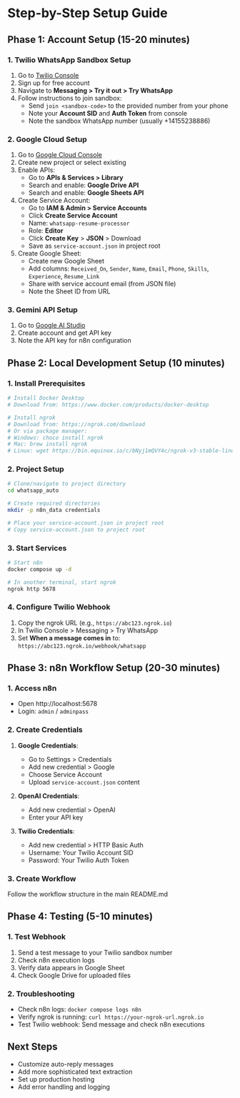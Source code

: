 # Step-by-Step Setup Guide

## Phase 1: Account Setup (15-20 minutes)

### 1. Twilio WhatsApp Sandbox Setup
1. Go to [Twilio Console](https://console.twilio.com)
2. Sign up for free account
3. Navigate to **Messaging > Try it out > Try WhatsApp**
4. Follow instructions to join sandbox:
   - Send `join <sandbox-code>` to the provided number from your phone
   - Note your **Account SID** and **Auth Token** from console
   - Note the sandbox WhatsApp number (usually +14155238886)

### 2. Google Cloud Setup
1. Go to [Google Cloud Console](https://console.cloud.google.com)
2. Create new project or select existing
3. Enable APIs:
   - Go to **APIs & Services > Library**
   - Search and enable: **Google Drive API**
   - Search and enable: **Google Sheets API**
4. Create Service Account:
   - Go to **IAM & Admin > Service Accounts**
   - Click **Create Service Account**
   - Name: `whatsapp-resume-processor`
   - Role: **Editor**
   - Click **Create Key** > **JSON** > Download
   - Save as `service-account.json` in project root
5. Create Google Sheet:
   - Create new Google Sheet
   - Add columns: `Received_On`, `Sender`, `Name`, `Email`, `Phone`, `Skills`, `Experience`, `Resume_Link`
   - Share with service account email (from JSON file)
   - Note the Sheet ID from URL

### 3. Gemini API Setup
1. Go to [Google AI Studio](https://makersuite.google.com/app/apikey)
2. Create account and get API key
3. Note the API key for n8n configuration

## Phase 2: Local Development Setup (10 minutes)

### 1. Install Prerequisites
```bash
# Install Docker Desktop
# Download from: https://www.docker.com/products/docker-desktop

# Install ngrok
# Download from: https://ngrok.com/download
# Or via package manager:
# Windows: choco install ngrok
# Mac: brew install ngrok
# Linux: wget https://bin.equinox.io/c/bNyj1mQVY4c/ngrok-v3-stable-linux-amd64.zip
```

### 2. Project Setup
```bash
# Clone/navigate to project directory
cd whatsapp_auto

# Create required directories
mkdir -p n8n_data credentials

# Place your service-account.json in project root
# Copy service-account.json to project root
```

### 3. Start Services
```bash
# Start n8n
docker compose up -d

# In another terminal, start ngrok
ngrok http 5678
```

### 4. Configure Twilio Webhook
1. Copy the ngrok URL (e.g., `https://abc123.ngrok.io`)
2. In Twilio Console > Messaging > Try WhatsApp
3. Set **When a message comes in** to: `https://abc123.ngrok.io/webhook/whatsapp`

## Phase 3: n8n Workflow Setup (20-30 minutes)

### 1. Access n8n
- Open http://localhost:5678
- Login: `admin` / `adminpass`

### 2. Create Credentials
1. **Google Credentials**:
   - Go to Settings > Credentials
   - Add new credential > Google
   - Choose Service Account
   - Upload `service-account.json` content

2. **OpenAI Credentials**:
   - Add new credential > OpenAI
   - Enter your API key

3. **Twilio Credentials**:
   - Add new credential > HTTP Basic Auth
   - Username: Your Twilio Account SID
   - Password: Your Twilio Auth Token

### 3. Create Workflow
Follow the workflow structure in the main README.md

## Phase 4: Testing (5-10 minutes)

### 1. Test Webhook
1. Send a test message to your Twilio sandbox number
2. Check n8n execution logs
3. Verify data appears in Google Sheet
4. Check Google Drive for uploaded files

### 2. Troubleshooting
- Check n8n logs: `docker compose logs n8n`
- Verify ngrok is running: `curl https://your-ngrok-url.ngrok.io`
- Test Twilio webhook: Send message and check n8n executions

## Next Steps
- Customize auto-reply messages
- Add more sophisticated text extraction
- Set up production hosting
- Add error handling and logging
